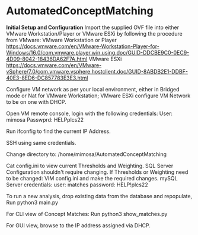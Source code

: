 # AutomatedConceptMatching

**Initial Setup and Configuration**
Import the supplied OVF file into either VMware Workstation/Player or VMware ESXi by following the procedure from VMware:
VMware Workstation or Player
https://docs.vmware.com/en/VMware-Workstation-Player-for-Windows/16.0/com.vmware.player.win.using.doc/GUID-DDCBE9C0-0EC9-4D09-8042-18436DA62F7A.html
VMware ESXi
https://docs.vmware.com/en/VMware-vSphere/7.0/com.vmware.vsphere.hostclient.doc/GUID-8ABDB2E1-DDBF-40E3-8ED6-DC857783E3E3.html

Configure VM network as per your local environment, either in Bridged mode or Nat for VMware Workstation; VMware ESXi configure VM Network to be on one with DHCP.

Open VM remote console, login with the following credentials:
User: mimosa
Passwprd: HELPplcs22

Run ifconfig to find the current IP Address.

SSH using same credentials.

Change directory to:
/home/mimosa/AutomatedConceptMatching

Cat config.ini to view current Thresholds and Weighting. SQL Server Configuration shouldn't require changing.
If Thresholds or Weighting need to be changed:
VIM config.ini and make the required changes.
mySQL Server credentials:
user: matches
password: HELP!plcs22


To run a new analysis, drop existing data from the database and repopulate,
Run
python3 main.py

For CLI view of Concept Matches:
Run
python3 show_matches.py

For GUI view, browse to the IP address assigned via DHCP.

